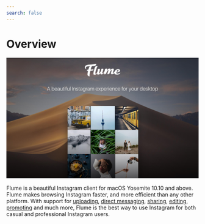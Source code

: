 ```yaml
---
search: false
---
```


# Overview

![](.gitbook/assets/assets-lnq5pkcpgg5pquesaq9-lnqxtpgvgoxvhiw8ztz-lnqxnqnuwy7nujtdstw-1.jpg)

Flume is a beautiful Instagram client for macOS Yosemite 10.10 and above. Flume makes browsing Instagram faster, and more efficient than any other platform. With support for [uploading](views/upload.md), [direct messaging](views/conversations/), [sharing](views/sharing.md), [editing](views/editing.md), [promoting](views/profile/businessprofiles/promote.md) and much more, Flume is the best way to use Instagram for both casual and professional Instagram users.  



